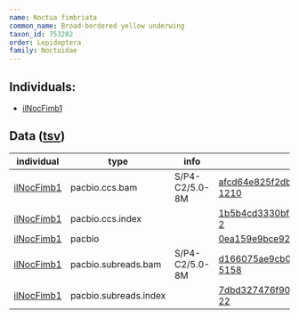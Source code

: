 ```yaml
---
name: Noctua fimbriata
common_name: Broad-bordered yellow underwing
taxon_id: 753202
order: Lepidoptera
family: Noctuidae
---
```


## Individuals:

  * [ilNocFimb1](ilNocFimb1.md)

## Data ([tsv](Noctua_fimbriata_data.tsv))

| individual | type | info | file |
| ---------- | ---- | ---- | ---- |
| [ilNocFimb1](ilNocFimb1.md) | pacbio.ccs.bam | S/P4-C2/5.0-8M | [afcd64e825f2dbc53a39b960e2c9c749-1210](https://darwin.cog.sanger.ac.uk/insects/Noctua_fimbriata/ilNocFimb1/genomic_data/pacbio/m64016_191018_132202.bc1016_BAK8B_OA--bc1016_BAK8B_OA.ccs.bam) |
| [ilNocFimb1](ilNocFimb1.md) | pacbio.ccs.index |  | [1b5b4cd3330bf988c66922e602aa850a-2](https://darwin.cog.sanger.ac.uk/insects/Noctua_fimbriata/ilNocFimb1/genomic_data/pacbio/m64016_191018_132202.bc1016_BAK8B_OA--bc1016_BAK8B_OA.ccs.bam.pbi) |
| [ilNocFimb1](ilNocFimb1.md) | pacbio |  | [0ea159e9bce9209ccf34b18596ec4b51](https://darwin.cog.sanger.ac.uk/insects/Noctua_fimbriata/ilNocFimb1/genomic_data/pacbio/m64016_191018_132202.bc1016_BAK8B_OA--bc1016_BAK8B_OA.ccs.stats) |
| [ilNocFimb1](ilNocFimb1.md) | pacbio.subreads.bam | S/P4-C2/5.0-8M | [d166075ae9cb0d5d7fb22b5957dc1381-5158](https://darwin.cog.sanger.ac.uk/insects/Noctua_fimbriata/ilNocFimb1/genomic_data/pacbio/m64016_191018_132202.bc1016_BAK8B_OA--bc1016_BAK8B_OA.subreads.bam) |
| [ilNocFimb1](ilNocFimb1.md) | pacbio.subreads.index |  | [7dbd327476f904130b41f7f0d1d0a06c-22](https://darwin.cog.sanger.ac.uk/insects/Noctua_fimbriata/ilNocFimb1/genomic_data/pacbio/m64016_191018_132202.bc1016_BAK8B_OA--bc1016_BAK8B_OA.subreads.bam.pbi) |
